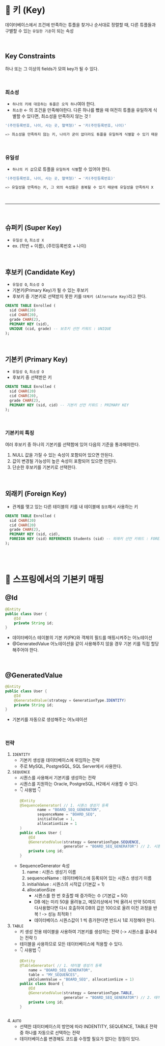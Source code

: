 # 📍 키 (Key)

데이터베이스에서 조건에 만족하는 튜플을 찾거나 순서대로 정렬할 때, 다른 튜플들과 구별할 수 있는 `유일한 기준`이 되는 속성

<br>

## Key Constraints

하나 또는 그 이상의 fields가 모여 key가 될 수 있다.

<br>

### 최소성
        
- `하나의 키에 대응하는 튜플은 오직 하나`여야 한다.
- `최소한` ← 의 조건을 만족해야한다. 다른 하나를 뺐을 때 여전히 튜플을 유일하게 식별할 수 있다면, 최소성을 만족하지 않는 것 !

```sql
'(주민등록번호, 나이, 사는 곳, 혈액형)' → '키(주민등록번호, 나이)'

=> 최소성을 만족하지 않는 키, 나이가 굳이 없더라도 튜플을 유일하게 식별할 수 있기 때문 !
```

<br>

### 유일성

- `하나의 키 값`으로 튜플을 `유일하게 식별`할 수 있어야 한다.

```sql
'(주민등록번호, 나이, 사는 곳, 혈액형)' → '키(주민등록번호)'

=> 유일성을 만족하는 키, 그 외의 속성들은 중복될 수 있기 때문에 유일성을 만족하지 X
```

<br>

---

<br>


## 슈퍼키 (Super Key)

- `유일성 O`, `최소성 X`
- ex. (학번 + 이름), (주민등록번호 + 나이)

<br>

## 후보키 (Candidate Key)

- `유일성 O`, `최소성 O`
- 기본키(Primary Key)가 될 수 있는 후보키
- 후보키 중 기본키로 선택받지 못한 키를 `대체키 (Alternate Key)`라고 한다.

```sql
CREATE TABLE Enrolled (
  sid CHAR(20)
  cid CHAR(20),
  grade CHAR(2),
  PRIMARY KEY (sid),
  UNIQUE (cid, grade) -- 보조키 선언 키워드 : UNIQUE
); 
```

<br>

## 기본키 (Primary Key)

- `유일성 O`, `최소성 O`
- 후보키 중 선택받은 키

```sql
CREATE TABLE Enrolled (
  sid CHAR(20)
  cid CHAR(20),
  grade CHAR(2),
  PRIMARY KEY (sid, cid) -- 기본키 선언 키워드 : PRIMARY KEY
);
```

<br>

### 기본키의 특징

여러 후보키 중 하나의 기본키를 선택함에 있어 다음의 기준을 통과해야한다.

1. NULL 값을 가질 수 있는 속성이 포함되어 있으면 안된다.
2. 값이 변경될 가능성이 높은 속성이 포함되어 있으면 안된다.
3. 단순한 후보키를 기본키로 선택한다.

<br>

## 외래키 (Foreign Key)

- 관계를 맺고 있는 다른 테이블의 키를 내 테이블에 `참조`해서 사용하는 키


```sql
CREATE TABLE Enrolled (
  sid CHAR(20)
  cid CHAR(20)
  grade CHAR(2),
  PRIMARY KEY (sid, cid),
  FOREIGN KEY (sid) REFERENCES Students (sid) -- 외래키 선언 키워드 : FOREIGN KEY ~ REFERENCES ~
);
```

<br><br>

# 📍 스프링에서의 기본키 매핑
## @Id
```java
@Entity
public class User {
    @Id
    private String id;
}
```
- 데이터베이스 테이블의 기본 키(PK)와 객체의 필드를 매핑시켜주는 어노테이션
- @GeneratedValue 어노테이션을 같이 사용해주지 않을 경우 기본 키를 직접 할당해주어야 한다.

<br>

## @GeneratedValue
```java
@Entity
public class User {
    @Id
    @GeneratedValue(strategy = GenerationType.IDENTITY)
    private String id;
}
```
- 기본키를 자동으로 생성해주는 어노테이션

<br>

### 전략
1. `IDENTITY`
    - 기본키 생성을 데이터베이스에 위임하는 전략
    - 주로 MySQL, PostgreSQL, SQL Server에서 사용한다.
2. `SEQUENCE`
    - 시퀀스를 사용해서 기본키를 생성하는 전략
    - 시퀀스를 지원하는 Oracle, PostgreSQL, H2에서 사용할 수 있다.
    - 👇 사용법 👇
      ```java
      @Entity
      @SequenceGenerator( // 1. 시퀀스 생성기 등록
              name = "BOARD_SEQ_GENERATOR",
              sequenceName = "BOARD_SEQ",
              initialValue = 1,
              allocationSize = 1
      )
      public class User {
          @Id
          @GeneratedValue(strategy = GenerationType.SEQUENCE,
                          generator = "BOARD_SEQ_GENERATOR") // 2. 시퀀스 생성기 선택
          private Long id;
      }
      ```
    - SequenceGenerator 속성
      1. name : 시퀀스 생성기 이름
      2. sequenceName : 데이터베이스에 등록되어 있는 시퀀스 생성기 이름
      3. initialValue : 시퀀스의 시작값 (기본값 = 1)
      4. allocationSize
          - 시퀀스를 한 번 호출할 때 증가하는 수 (기본값 = 50)
          - DB 에는 미리 50을 올려놓고, 메모리상에서 1씩 올려서 만약 50까지 다사용했다면 다시 호출하여 DB의 값은 100으로 올려 이전 과정을 반복 ! -> 성능 최적화 !
          - 데이터베이스 시퀀스값이 1 씩 증가한다면 반드시 1로 지정해야 한다.
3. `TABLE`
    - 키 생성 전용 테이블을 사용하여 기본키를 생성하는 전략 (-> 시퀀스를 흉내내는 전략 !)
    - 테이블을 사용하므로 모든 데이터베이스에 적용할 수 있다.
    - 👇 사용법 👇
      ```java
      @Entity
      @TableGenerator( // 1. 테이블 생성기 등록
          name = "BOARD_SEQ_GENERATOR",
          table = "MY_SEQUENCES",
          pkColumnValue = "BOARD_SEQ", allocationSize = 1)
      public class Board {
          @Id
          @GeneratedValue(strategy = GenerationType.TABLE,
                          generator = "BOARD_SEQ_GENERATOR") // 2. 테이블 생성기 선택
          private Long id;
      }
     ```
4. `AUTO`
    - 선택한 데이터베이스의 방언에 따라 INDENTITY, SEQUENCE, TABLE 전략 중 하나를 자동으로 선택하는 전략
    - 데이터베이스를 변경해도 코드를 수정할 필요가 없다는 장점이 있다.
